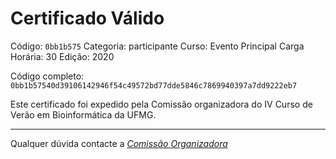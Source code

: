 # Certificado Válido

Código: `0bb1b575`
Categoria: participante
Curso: Evento Principal
Carga Horária: 30
Edição: 2020


Código completo: `0bb1b57540d39106142946f54c49572bd77dde5846c7869940397a7dd9222eb7`


Este certificado foi expedido pela Comissão organizadora do IV Curso de Verão em Bioinformática da UFMG.

----

Qualquer dúvida contacte a [_Comissão Organizadora_](<mailto:cursobioinfoufmg@gmail.com$subject=[Certificados]>)

